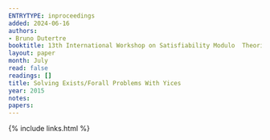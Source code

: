 ```yaml
---
ENTRYTYPE: inproceedings
added: 2024-06-16
authors:
- Bruno Dutertre
booktitle: 13th International Workshop on Satisfiability Modulo  Theories (SMT 2015)
layout: paper
month: July
read: false
readings: []
title: Solving Exists/Forall Problems With Yices
year: 2015
notes:
papers:
---
```

{% include links.html %}
